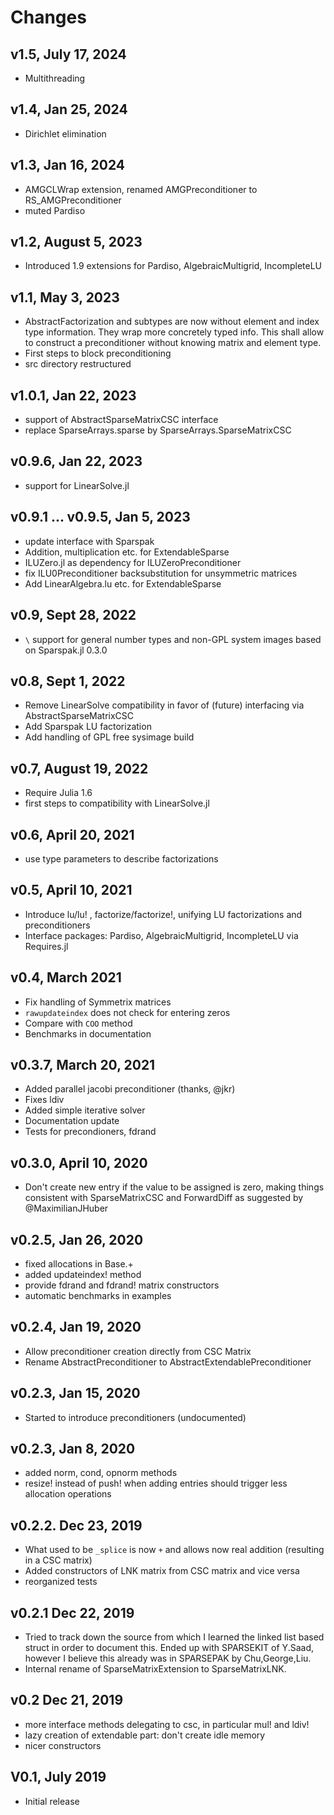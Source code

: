 # Changes

## v1.5, July 17, 2024
- Multithreading

## v1.4, Jan 25, 2024
- Dirichlet elimination

## v1.3, Jan 16, 2024
- AMGCLWrap extension, renamed AMGPreconditioner to RS_AMGPreconditioner
- muted Pardiso

## v1.2, August 5, 2023
- Introduced 1.9 extensions for Pardiso, AlgebraicMultigrid, IncompleteLU

## v1.1, May 3, 2023
  - AbstractFactorization and subtypes are now without element and index type information.
    They wrap more concretely typed info. This shall allow to construct a preconditioner
    without knowing matrix and element type.
  - First steps to block preconditioning
  - src directory restructured

## v1.0.1, Jan 22, 2023
  - support of AbstractSparseMatrixCSC interface
  - replace SparseArrays.sparse by SparseArrays.SparseMatrixCSC

## v0.9.6, Jan 22, 2023

  - support for LinearSolve.jl

## v0.9.1 ... v0.9.5, Jan 5, 2023

  - update interface with Sparspak
  - Addition, multiplication etc. for ExtendableSparse
  - ILUZero.jl as dependency for ILUZeroPreconditioner
  - fix ILU0Preconditioner backsubstitution for unsymmetric matrices
  - Add LinearAlgebra.lu etc. for ExtendableSparse

## v0.9, Sept 28, 2022

  - `\` support for general number types and non-GPL system images based on Sparspak.jl 0.3.0

## v0.8, Sept 1, 2022

  - Remove LinearSolve compatibility in favor of (future) interfacing via AbstractSparseMatrixCSC
  - Add Sparspak LU factorization
  - Add handling of GPL free sysimage build

## v0.7, August 19, 2022

  - Require Julia 1.6
  - first steps to compatibility with LinearSolve.jl

## v0.6, April 20, 2021

  - use type parameters to describe factorizations

## v0.5, April 10, 2021

  - Introduce lu/lu! , factorize/factorize!, unifying LU factorizations and preconditioners
  - Interface packages: Pardiso, AlgebraicMultigrid, IncompleteLU via Requires.jl

## v0.4, March 2021

  - Fix handling of Symmetrix matrices
  - `rawupdateindex` does not check for entering zeros
  - Compare with `COO` method
  - Benchmarks in documentation

## v0.3.7, March 20, 2021

  - Added parallel jacobi preconditioner (thanks, @jkr)
  - Fixes ldiv
  - Added simple iterative solver
  - Documentation update
  - Tests for precondioners, fdrand

## v0.3.0, April 10, 2020

  - Don't create new entry if the value to be assigned is zero, making things consistent with SparseMatrixCSC and ForwardDiff
    as suggested by @MaximilianJHuber

## v0.2.5, Jan 26, 2020

  - fixed allocations in  Base.+
  - added updateindex! method
  - provide fdrand and fdrand! matrix constructors
  - automatic benchmarks in examples

## v0.2.4, Jan 19, 2020

  - Allow preconditioner creation directly from CSC Matrix
  - Rename AbstractPreconditioner to AbstractExtendablePreconditioner

## v0.2.3, Jan 15, 2020

  - Started to introduce preconditioners (undocumented)

## v0.2.3, Jan 8, 2020

  - added norm, cond, opnorm methods
  - resize! instead of push! when adding entries should trigger less allocation operations

## v0.2.2. Dec 23, 2019

  - What used to be `_splice`  is now `+` and allows now real addition (resulting in a CSC matrix)
  - Added constructors of LNK matrix from CSC matrix and vice versa
  - reorganized tests

## v0.2.1 Dec 22, 2019

  - Tried to track down the source from which I learned the linked list based struct in order
    to document this. Ended up with SPARSEKIT of Y.Saad, however I believe this
    already was in SPARSEPAK by Chu,George,Liu.
  - Internal rename of SparseMatrixExtension to SparseMatrixLNK.

## v0.2 Dec 21, 2019

  - more interface methods delegating to csc, in particular mul! and ldiv!
  - lazy creation of extendable part: don't create idle memory
  - nicer constructors

## V0.1, July 2019

  - Initial release
